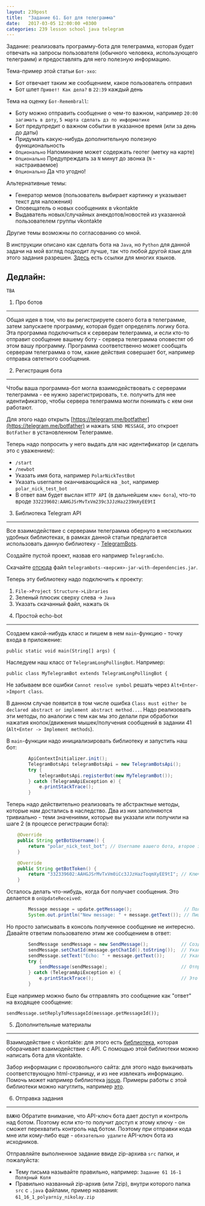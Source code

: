 ```yaml
---
layout: 239post
title:  "Задание 61. Бот для телеграмма"
date:   2017-03-05 12:00:00 +0300
categories: 239 lesson school java telegram
---
```


Задание: реализовать программу-бота для телеграмма, которая будет отвечать на запросы пользователя (обычного человека, использующего телеграмм) и предоставлять для него полезную информацию.

Тема-пример этой статьи ```Бот-эхо```:

 - Бот отвечает таким же сообщением, какое пользователь отправил
 - Бот шлет ```Привет! Как дела?``` в ```22:39``` каждый день 

Тема на оценку ```Бот-Remembrall```:

 - Боту можно отправить сообщение о чем-то важном, например ```20:00 загамать в доту```, ```5 марта сделать дз по информатике```
 - Бот предупредит о важном событии в указанное время (или за день до даты)
 - Придумать какую-нибудь дополнительную полезную функциональность
 - ```Опционально``` Напоминание может содержать геотег (метку на карте)
 - ```Опционально``` Предупреждать за ```N``` минут до звонка (```N``` - настраиваемое)
 - ```Опционально``` Да что угодно!

Альтернативные темы:

 - Генератор мемов (пользователь выбирает картинку и указывает текст для наложения)
 - Оповещатель о новых сообщениях в vkontakte
 - Выдаватель новых/случайных анекдотов/новостей из указанной пользователем группы vkontakte

Другие темы возможны по согласованию со мной.

В инструкции описано как сделать бота на ```Java```, но ```Python``` для данной задачи на мой взгляд подходит лучше, так что любой другой язык для этого задания разрешен. [Здесь](https://core.telegram.org/bots/samples) есть ссылки для многих языков.

Дедлайн:
--------

``` TBA ```

1) Про ботов
------------

Общая идея в том, что вы регистрируете своего бота в телеграмме, затем запускаете программу, которая будет определять логику бота. Эта программа подключиться к серверам телеграмма, 
и если кто-то отправит сообщение вашему боту - сервера телеграмма оповестят об этом вашу программу. Программа соответственно может сообщать серверам телеграмма о том, какие действия совершает бот, например отправка овтетного сообщения.

2) Регистрация бота
-------------------

Чтобы ваша программа-бот могла взаимодействовать с серверами телеграмма - ее нужно зарегистрировать, т.е. получить для нее идентификатор, чтобы сервера телеграмма могли понимать с кем они работают.

Для этого надо открыть [https://telegram.me/botfather](https://telegram.me/botfather) и нажать ```SEND MESSAGE```, это откроет ```BotFather``` в установленном Телеграмме.

Теперь надо попросить у него выдать для нас идентификатор (и сделать это с уважением):

 - ```/start```
 - ```/newbot```
 - Указать имя бота, например ```PolarNickTestBot```
 - Указать username оканчивающийся на ```_bot```, например ```polar_nick_test_bot```
 - В ответ вам будет выслан ```HTTP API``` (в дальнейшем ```ключ бота```), что-то вроде ```332239602:AAHGJSrMvTxVm239c3JJzHaz239mXyEE9tI```

3) Библиотека Telegram API
--------------------------

Все взаимодействие с серверами телеграмма обернуто в нескольких удобных библиотеках, в рамках данной статьи предлагается использовать данную библиотеку - [TelegramBots](https://github.com/rubenlagus/TelegramBots).

Создайте пустой проект, назвав его например ```TelegramEcho```.

Скачайте [отсюда](https://github.com/rubenlagus/TelegramBots/releases/) файл ```telegrambots-<версия>-jar-with-dependencies.jar```.

Теперь эту библиотеку надо подключить к проекту:

1. ```File->Project Structure->Libraries```
2. Зеленый плюсик сверху слева -> ```Java```
3. Указать скачанный файл, нажать ```Ok```

4) Простой echo-bot
-------------------

Создаем какой-нибудь класс и пишем в нем ```main```-функцию - точку входа в приложение:

```public static void main(String[] args) {```

Наследуем наш класс от ```TelegramLongPollingBot```. Например:

```public class MyTelegramBot extends TelegramLongPollingBot {```

Не забываем все ошибки ```Cannot resolve symbol``` решать через ```Alt+Enter->Import class```.

В данном случае появится в том числе ошибка ```Class must either be declared abstract or implement abstract method...```.
Надо реализовать эти методы, по аналогии с тем как мы это делали при обработки нажатия кнопок/движения мышек/получения сообщений в задании 41 (```Alt+Enter -> Implement methods```).

В ```main```-функции надо инициализировать библиотеку и запустить наш бот:

```java
        ApiContextInitializer.init();
        TelegramBotsApi telegramBotsApi = new TelegramBotsApi();
        try {
            telegramBotsApi.registerBot(new MyTelegramBot());
        } catch (TelegramApiException e) {
            e.printStackTrace();
        }
```

Теперь надо действительно реализовать те абстрактные методы, которые нам достались в наследство. Два из них заполняются тривиально - теми значениями, которые вы указали или получили на шаге 2 (в процессе регистрации бота): 

```java
    @Override
    public String getBotUsername() {
        return "polar_nick_test_bot"; // Username вашего бота, второе значение которое вы указывали при регистрации
    }

    @Override
    public String getBotToken() {
        return "332339602:AAHGJSrMvTxVm0iCc3JJzHazToqmXyEE9tI"; // Ключ бота, который был выдан в конце регистрации
    }
```

Осталось делать что-нибудь, когда бот получает сообщения. Это делается в ```onUpdateReceived```:

```java
        Message message = update.getMessage();                   // Получаем текст входящего сообщения
        System.out.println("New message: " + message.getText()); // Пишем в консоль о том, какое сообщение было получено
```

Но просто записывать в консоль полученное сообщение не интересно. Давайте ответим пользователю этим же сообщением в ответ:

```java
        SendMessage sendMessage = new SendMessage();            // Создаем объект, в котором опишем сообщение, которое хотим послать в ответ
        sendMessage.setChatId(message.getChatId().toString());  // Укажем, что отправить это сообщение следует в чате, из которого мы получили сообщение
        sendMessage.setText("Echo: " + message.getText());      // Укажем текст сообщения
        try {
            sendMessage(sendMessage);                           // Отправим сообщение
        } catch (TelegramApiException e) {
            e.printStackTrace();                                // Это обработка исключительных ситуаций - на случай если что-то пойдет не так
        }
```

Еще например можно было бы отправлять это сообщение как "ответ" на входящее сообщение:

```sendMessage.setReplyToMessageId(message.getMessageId());```

5) Дополнительные материалы
---------------------------

Взаимодействие с vkontakte: для этого есть [библиотека](https://vk.com/dev/Java_SDK), которая оборачивает взаимодействие с API. С помощью этой библиотеки можно написать бота для vkontakte.

Забор информации с произвольного сайта: для этого надо выкачивать соответствующую html-страницу, и из нее извлекать информацию. Помочь может например библиотека [jsoup](https://jsoup.org/). Примеры работы с этой библиотеки можно нагуглить, например [это](https://annimon.com/article/1534).

6) Отправка задания
-------------------

```ВАЖНО``` Обратите внимание, что API-ключ бота дает доступ и контроль над ботом. Поэтому если кто-то получит доступ к этому ключу - он сможет перехватить контроль над ботом. Поэтому при отправки кода мне или кому-либо еще - ```обязательно удалите``` API-ключ бота из исходников.

Отправляйте выполненное задание ввиде zip-архива ```src``` папки, и пожалуйста:

 - Тему письма называйте правильно, например: ```Задание 61 16-1 Полярный Коля```
 - Правильно названный zip-архив (или 7zip), внутри которого папка ```src``` с ```.java``` файлами, пример названия: ```61_16_1_polyarniy_nikolay.zip```

